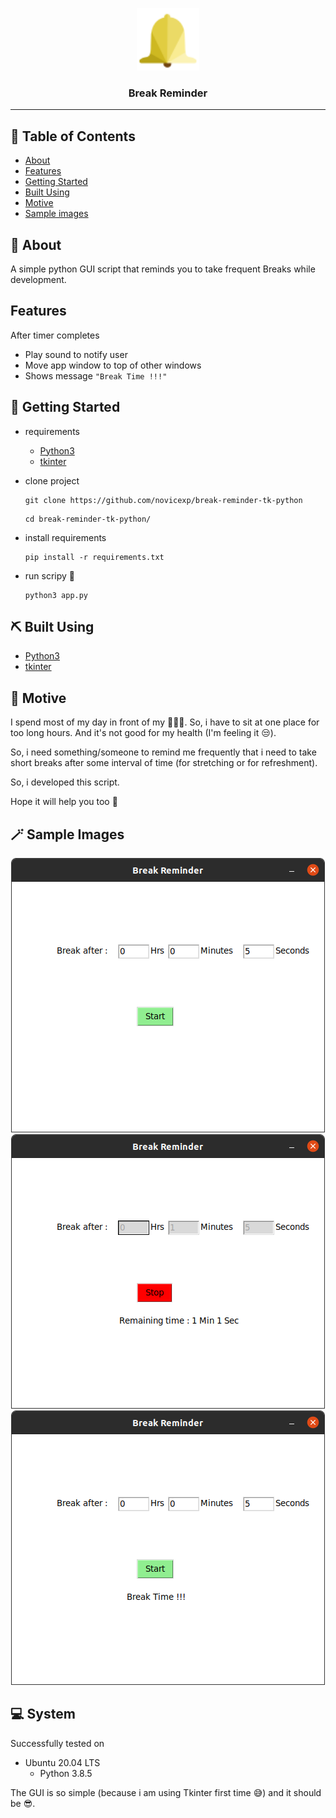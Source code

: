<p align="center">
 <img width=100px height=100px src="icon/bell.png" alt="Break Reminder">
</p>

<h3 align="center">Break Reminder</h3>

---

## 📝 Table of Contents

- [About](#about)
- [Features](feature)
- [Getting Started](#getting_started)
- [Built Using](#built_using)
- [Motive](#motive)
- [Sample images](#images)

## 🧐 About <a name = "about"></a>

A simple python GUI script that reminds you to take frequent Breaks while development.

## Features <a name = "feature"></a>

After timer completes

  - Play sound to notify user
  - Move app window to top of other windows
  - Shows message ```"Break Time !!!"```

## 🏁 Getting Started <a name = "getting_started"></a>

- requirements
  - [Python3](https://www.python.org/)
  - [tkinter](https://docs.python.org/3/library/tkinter.html)

- clone project
  ```
  git clone https://github.com/novicexp/break-reminder-tk-python
  ```
  ```
  cd break-reminder-tk-python/
  ```
- install requirements
  ```
  pip install -r requirements.txt
  ```
- run scripy 🤖
  ```
  python3 app.py
  ```

## ⛏️ Built Using <a name = "built_using"></a>

- [Python3](https://www.python.org/)
- [tkinter](https://docs.python.org/3/library/tkinter.html)

## 🤔 Motive <a name = "motive"></a>

I spend most of my day in front of my 🧑🏻‍💻. So, i have to sit at one place for too long hours. And it's not good for my health (I'm feeling it 😒).

So, i need something/someone to remind me frequently that i need to take short breaks after some interval of time (for stretching or for refreshment).

So, i developed this script.

Hope it will help you too 🥰

## 🪄 Sample Images <a name = "images"></a>

<p align="center">
 <img src="pic/1.png" alt="Break Reminder">

 <img src="pic/2.png" alt="Break Reminder">

 <img src="pic/3.png" alt="Break Reminder">
</p>

## 💻 System

Successfully tested on

- Ubuntu 20.04 LTS
  - Python 3.8.5

The GUI is so simple (because i am using Tkinter first time 😅) and it should be 😎.